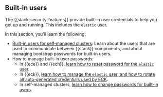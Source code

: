 ---
---

## Built-in users

The {{stack-security-features}} provide built-in user credentials to help you get up and running. This includes the `elastic` user.

In this section, you'll learn the following: 

* [Built-in users for self-managed clusters](/built-in-users.md): Learn about the users that are used to communicate between {{stack}} components, and about managing bootstrap passwords for built-in users. 
* How to manage built-in user passwords:
  * In {{ece}} and {{ech}}, [learn how to reset password for the `elastic` user](/manage-elastic-user-cloud.md).
  * In {{eck}}, [learn how to manage the `elastic` user, and how to rotate all auto-generated credentials used by ECK](/built-in-eck.md).
  * In self-managed clusters, [learn how to change passwords for built-in users](built-in-sm.md).